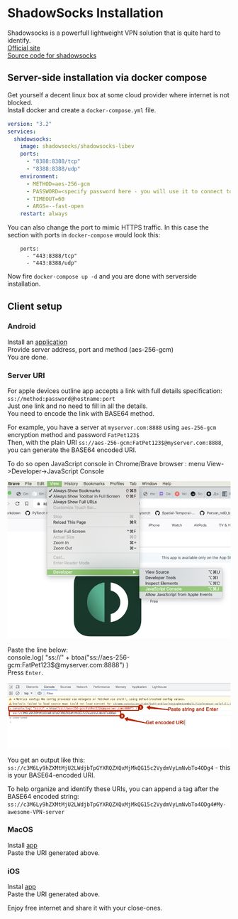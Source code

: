# ShadowSocks Installation  
Shadowsocks is a powerfull lightweight VPN solution that is quite hard to identify.  
[Official site](https://shadowsocks.org/)  
[Source code for shadowsocks](https://github.com/shadowsocks/shadowsocks-libev)  

## Server-side installation via docker compose  

Get yourself a decent linux box at some cloud provider where internet is not blocked.  
Install docker and create a `docker-compose.yml` file.  

```yaml
version: "3.2"
services:
  shadowsocks:
    image: shadowsocks/shadowsocks-libev
    ports:
      - "8388:8388/tcp"
      - "8388:8388/udp"
    environment:
      - METHOD=aes-256-gcm
      - PASSWORD=<specify password here - you will use it to connect to server>
      - TIMEOUT=60
      - ARGS=--fast-open
    restart: always
```
You can also change the port to mimic HTTPS traffic. 
In this case the section with ports in `docker-compose` would look this:  
```
    ports:
      - "443:8388/tcp"
      - "443:8388/udp"
```

Now fire `docker-compose up -d` and you are done with serverside installation. 

## Client setup  

### Android  
Install an [application](https://play.google.com/store/apps/details?id=com.github.shadowsocks)  
Provide server address, port and method (aes-256-gcm)  
You are done.

### Server URI  
For apple devices outline app accepts a link with full details specification:  
`ss://method:password@hostname:port`  
Just one link and no need to fill in all the details.  
You need to encode the link with BASE64 method.  

For example, you have a server at `myserver.com:8888` using `aes-256-gcm` encryption method and password `FatPet123$`  
Then, with the plain URI `ss://aes-256-gcm:FatPet123$@myserver.com:8888`, you can generate the BASE64 encoded URI.  

To do so open JavaScript console in Chrome/Brave browser : menu View->Developer->JavaScript Console

![img](1691663089214.jpg)

Paste the line below:  
console.log( "ss://" + btoa("ss://aes-256-gcm:FatPet123$@myserver.com:8888") )   
Press `Enter`.  

![img](1691662922810.jpg)

You get an output like this:    
`ss://c3M6Ly9hZXMtMjU2LWdjbTpGYXRQZXQxMjMkQG15c2VydmVyLmNvbTo4ODg4`  - this is your BASE64-encoded URI.  

To help organize and identify these URIs, you can append a tag after the BASE64 encoded string:
`ss://c3M6Ly9hZXMtMjU2LWdjbTpGYXRQZXQxMjMkQG15c2VydmVyLmNvbTo4ODg4#My-awesome-VPN-server`  


### MacOS  
Install [app](https://apps.apple.com/ru/app/outline-secure-internet-access/id1356178125?mt=12)  
Paste the URI generated above.

### iOS  
Instal [app](https://apps.apple.com/us/app/outline-app/id1356177741)  
Paste the URI generated above.

Enjoy free internet and share it with your close-ones.  


